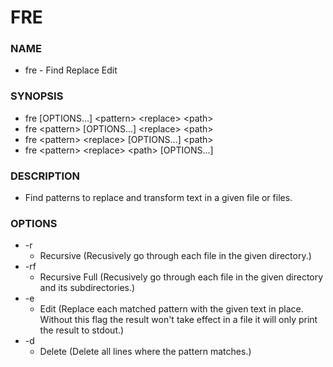 # FRE

### NAME

- fre - Find Replace Edit

### SYNOPSIS

- fre [OPTIONS...] <pattern\> <replace\> <path\>
- fre <pattern\> [OPTIONS...] <replace\> <path\>
- fre <pattern\> <replace\> [OPTIONS...] <path\>
- fre <pattern\> <replace\> <path\> [OPTIONS...]

### DESCRIPTION

- Find patterns to replace and transform text in a given file or files.

### OPTIONS

- -r
  - Recursive (Recusively go through each file in the given directory.)
- -rf
  - Recursive Full (Recusively go through each file in the given directory and its subdirectories.)
- -e
  - Edit (Replace each matched pattern with the given text in place. Without this flag the result won't take effect in a file it will only print the result to stdout.)
- -d
  - Delete (Delete all lines where the pattern matches.)
